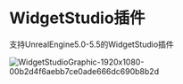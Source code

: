 # WidgetStudio插件

支持UnrealEngine5.0-5.5的WidgetStudio插件

![WidgetStudioGraphic-1920x1080-00b2d4f6aebb7ce0ade666dc690b8b2d](https://github.com/SIJEYUSES/WidgetStudio/assets/36918993/96958f09-2f88-4e91-8caf-c9b74c1d0bbe)
